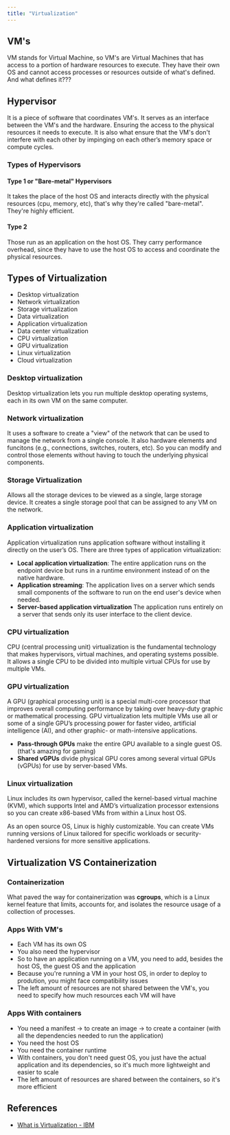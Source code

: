 ```yaml
---
title: "Virtualization"
---
```


## VM's

VM stands for Virtual Machine, so VM's are Virtual Machines that has access to a portion of hardware resources to execute. They have their own OS and cannot access processes or resources outside of what's defined. And what defines it???

## Hypervisor

It is a piece of software that coordinates VM's. It serves as an interface between the VM's and the hardware. Ensuring the access to the physical resources it needs to execute. It is also what ensure that the VM's don't interfere with each other by impinging on each other’s memory space or compute cycles.

### Types of Hypervisors

#### Type 1 or "Bare-metal" Hypervisors

It takes the place of the host OS and interacts directly with the physical resources (cpu, memory, etc), that's why they're called "bare-metal". They're highly efficient.

#### Type 2

Those run as an application on the host OS. They carry performance overhead, since they have to use the host OS to access and coordinate the physical resources.

## Types of Virtualization

- Desktop virtualization
- Network virtualization
- Storage virtualization
- Data virtualization
- Application virtualization
- Data center virtualization
- CPU virtualization
- GPU virtualization
- Linux virtualization
- Cloud virtualization

### Desktop virtualization

Desktop virtualization lets you run multiple desktop operating systems, each in its own VM on the same computer.

### Network virtualization

It uses a software to create a "view" of the network that can be used to manage the network from a single console. It also hardware elements and funcitons (e.g., connections, switches, routers, etc). So you can modify and control those elements without having to touch the underlying physical components.

### Storage Virtualization

Allows all the storage devices to be viewed as a single, large storage device. It creates a single storage pool that can be assigned to any VM on the network.

### Application virtualization

Application virtualization runs application software without installing it directly on the user’s OS. There are three types of application virtualization:

- **Local application virtualization**: The entire application runs on the endpoint device but runs in a runtime environment instead of on the native hardware.
- **Application streaming**: The application lives on a server which sends small components of the software to run on the end user's device when needed.
- **Server-based application virtualization** The application runs entirely on a server that sends only its user interface to the client device.

### CPU virtualization

CPU (central processing unit) virtualization is the fundamental technology that makes hypervisors, virtual machines, and operating systems possible. It allows a single CPU to be divided into multiple virtual CPUs for use by multiple VMs.

### GPU virtualization

A GPU (graphical processing unit) is a special multi-core processor that improves overall computing performance by taking over heavy-duty graphic or mathematical processing. GPU virtualization lets multiple VMs use all or some of a single GPU’s processing power for faster video, artificial intelligence (AI), and other graphic- or math-intensive applications.

- **Pass-through GPUs** make the entire GPU available to a single guest OS. (that's amazing for gaming)
- **Shared vGPUs** divide physical GPU cores among several virtual GPUs (vGPUs) for use by server-based VMs.

### Linux virtualization

Linux includes its own hypervisor, called the kernel-based virtual machine (KVM), which supports Intel and AMD’s virtualization processor extensions so you can create x86-based VMs from within a Linux host OS.

As an open source OS, Linux is highly customizable. You can create VMs running versions of Linux tailored for specific workloads or security-hardened versions for more sensitive applications.

## Virtualization VS Containerization

### Containerization

What paved the way for containerization was **cgroups**, which is a Linux kernel feature that limits, accounts for, and isolates the resource usage of a collection of processes.

### Apps With VM's

- Each VM has its own OS
- You also need the hypervisor
- So to have an application running on a VM, you need to add, besides the host OS, the guest OS and the application
- Because you're running a VM in your host OS, in order to deploy to prodution, you might face compatibility issues
- The left amount of resources are not shared between the VM's, you need to specify how much resources each VM will have

### Apps With containers

- You need a manifest -> to create an image -> to create a container (with all the dependencies needed to run the application)
- You need the host OS
- You need the container runtime
- With containers, you don't need guest OS, you just have the actual application and its dependencies, so it's much more lightweight and easier to scale
- The left amount of resources are shared between the containers, so it's more efficient

## References

- [What is Virtualization - IBM](https://www.ibm.com/topics/virtualization)
